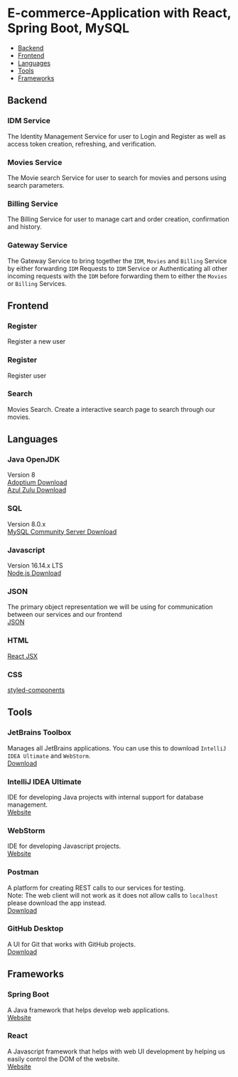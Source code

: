 # E-commerce-Application with React, Spring Boot, MySQL

 - [Backend](#backend)
 - [Frontend](#frontend)
 - [Languages](#languages)
 - [Tools](#tools)
 - [Frameworks](#frameworks)

## Backend

### IDM Service
The Identity Management Service for user to Login and Register as well as access token creation, refreshing, and verification. 

### Movies Service
The Movie search Service for user to search for movies and persons using search parameters. 

### Billing Service
The Billing Service for user to manage cart and order creation, confirmation and history. 

### Gateway Service
The Gateway Service to bring together the `IDM`, `Movies` and `Billing` Service by either forwarding `IDM` Requests to `IDM` Service or Authenticating all other incoming requests with the `IDM` before forwarding them to either the `Movies` or `Billing` Services. 

## Frontend

### Register
Register a new user 

### Register
Register user 

### Search
Movies Search. Create a interactive search page to search through our movies. 


## Languages

### Java OpenJDK
Version 8 \
[Adoptium Download](https://adoptium.net/?variant=openjdk8) \
[Azul Zulu Download](https://www.azul.com/downloads/?version=java-8-lts&package=jdk)

### SQL
Version 8.0.x \
[MySQL Community Server Download](https://dev.mysql.com/downloads/mysql/)

### Javascript
Version 16.14.x LTS \
[Node.js Download](https://nodejs.org/en/)

### JSON
The primary object representation we will be using for communication between our services and our frontend \
[JSON](https://www.json.org/json-en.html)

### HTML
[React JSX](https://reactjs.org/docs/introducing-jsx.html)

### CSS
[styled-components](https://styled-components.com/)

## Tools

### JetBrains Toolbox
Manages all JetBrains applications. You can use this to download `IntelliJ IDEA Ultimate` and `WebStorm`. \
[Download](https://www.jetbrains.com/toolbox-app/)

### IntelliJ IDEA Ultimate
IDE for developing Java projects with internal support for database management. \
[Website](https://www.jetbrains.com/idea/)

### WebStorm
IDE for developing Javascript projects. \
[Website](https://www.jetbrains.com/webstorm/)

### Postman
A platform for creating REST calls to our services for testing. \
Note: The web client will not work as it does not allow calls to `localhost` please download the app instead. \
[Download](https://www.postman.com/downloads/) 

### GitHub Desktop
A UI for Git that works with GitHub projects. \
[Download](https://desktop.github.com/) 

## Frameworks

### Spring Boot
A Java framework that helps develop web applications. \
[Website](https://spring.io/projects/spring-boot) 

### React
A Javascript framework that helps with web UI development by helping us easily control the DOM of the website. \
[Website](https://reactjs.org/) 
